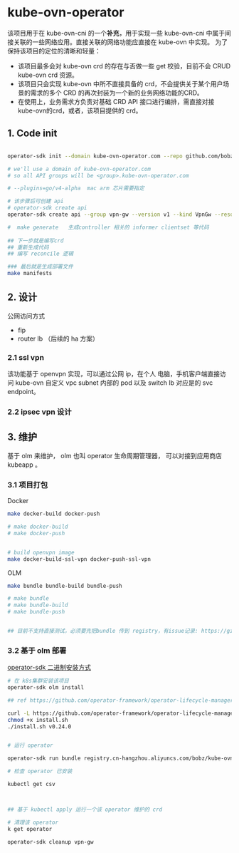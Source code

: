 # kube-ovn-operator

该项目用于在 kube-ovn-cni 的一个**补充**，用于实现一些 kube-ovn-cni 中属于间接关联的一些网络应用。直接关联的网络功能应直接在 kube-ovn 中实现。
为了保持该项目的定位的清晰和轻量：

- 该项目最多会对 kube-ovn crd 的存在与否做一些 get 校验，目前不会 CRUD kube-ovn crd 资源。
- 该项目只会实现 kube-ovn 中所不直接具备的 crd，不会提供关于某个用户场景的需求的多个 CRD 的再次封装为一个新的业务网络功能的CRD。
- 在使用上，业务需求方负责对基础 CRD API 接口进行编排，需直接对接 kube-ovn的crd，或者，该项目提供的 crd。

## 1. Code init

``` bash

operator-sdk init --domain kube-ovn-operator.com --repo github.com/bobz965/kube-ovn-operator --plugins=go/v4-alpha

# we'll use a domain of kube-ovn-operator.com
# so all API groups will be <group>.kube-ovn-operator.com

# --plugins=go/v4-alpha  mac arm 芯片需要指定

# 该步骤后可创建 api
# operator-sdk create api
operator-sdk create api --group vpn-gw --version v1 --kind VpnGw --resource --controller

#  make generate   生成controller 相关的 informer clientset 等代码
 
## 下一步就是编写crd
## 重新生成代码
## 编写 reconcile 逻辑

### 最后就是生成部署文件
make manifests

```

## 2. 设计

公网访问方式

- fip
- router lb （后续的 ha 方案）

### 2.1 ssl vpn

该功能基于 openvpn 实现，可以通过公网 ip，在个人 电脑，手机客户端直接访问 kube-ovn 自定义 vpc subnet 内部的 pod 以及 switch lb 对应是的 svc endpoint。

### 2.2 ipsec vpn 设计

## 3. 维护

基于 olm 来维护， olm 也叫 operator 生命周期管理器， 可以对接到应用商店 kubeapp 。

### 3.1 项目打包

Docker

``` bash
make docker-build docker-push 

# make docker-build 
# make docker-push


# build openvpn image
make docker-build-ssl-vpn docker-push-ssl-vpn
```

OLM

``` bash
make bundle bundle-build bundle-push

# make bundle
# make bundle-build
# make bundle-push


## 目前不支持直接测试，必须要先把bundle 传到 registry，有issue记录: https://github.com/operator-framework/operator-sdk/issues/6432


```


### 3.2 基于 olm 部署

[operator-sdk 二进制安装方式](https://sdk.operatorframework.io/docs/installation/)

```bash
# 在 k8s集群安装该项目
operator-sdk olm install

## ref https://github.com/operator-framework/operator-lifecycle-manager/releases/tag/v0.24.0

curl -L https://github.com/operator-framework/operator-lifecycle-manager/releases/download/v0.24.0/install.sh -o install.sh
chmod +x install.sh
./install.sh v0.24.0


# 运行 operator

operator-sdk run bundle registry.cn-hangzhou.aliyuncs.com/bobz/kube-ovn-operator-bundle:v0.0.1

# 检查 operator 已安装

kubectl get csv



## 基于 kubectl apply 运行一个该 operator 维护的 crd

# 清理该 operator
k get operator

operator-sdk cleanup vpn-gw

```





